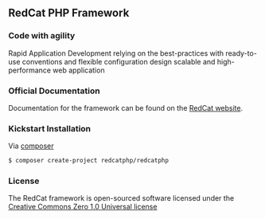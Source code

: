 ## RedCat PHP Framework

### Code with agility

Rapid Application Development relying on the best-practices
with ready-to-use conventions and flexible configuration
design scalable and high-performance web application 

### Official Documentation

Documentation for the framework can be found on the [RedCat website](http://redcatphp.com).

### Kickstart Installation

Via [composer](https://getcomposer.org)

```bash
$ composer create-project redcatphp/redcatphp
```

### License

The RedCat framework is open-sourced software licensed under the [Creative Commons Zero 1.0 Universal license](http://creativecommons.org/publicdomain/zero/1.0/)